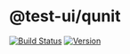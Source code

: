 # @test-ui/qunit

[![Build Status](https://travis-ci.org/mike-north/test-ui-qunit.svg?branch=master)](https://travis-ci.org/mike-north/test-ui-qunit)
[![Version](https://img.shields.io/npm/v/@test-ui/qunit.svg)](https://www.npmjs.com/package/@test-ui/qunit)
